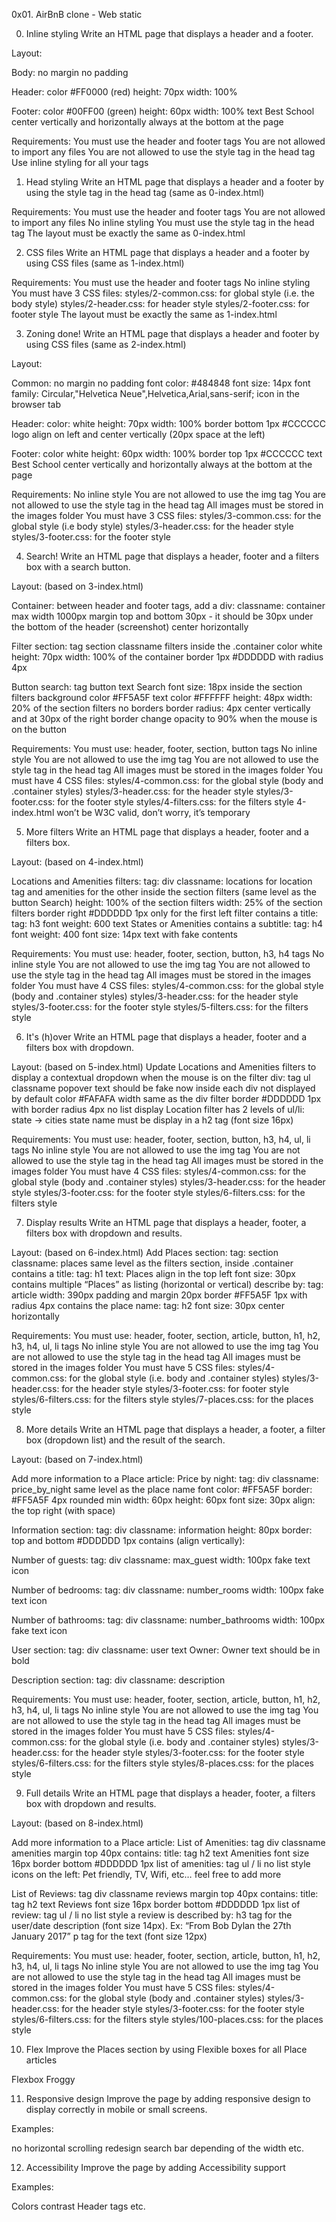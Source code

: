 0x01. AirBnB clone - Web static

0. Inline styling
Write an HTML page that displays a header and a footer.

Layout:

Body:
no margin
no padding

Header:
color #FF0000 (red)
height: 70px
width: 100%

Footer:
color #00FF00 (green)
height: 60px
width: 100%
text Best School center vertically and horizontally
always at the bottom at the page

Requirements:
You must use the header and footer tags
You are not allowed to import any files
You are not allowed to use the style tag in the head tag
Use inline styling for all your tags

1. Head styling
Write an HTML page that displays a header and a footer by using the style tag in the head tag (same as 0-index.html)

Requirements:
You must use the header and footer tags
You are not allowed to import any files
No inline styling
You must use the style tag in the head tag
The layout must be exactly the same as 0-index.html

2. CSS files
Write an HTML page that displays a header and a footer by using CSS files (same as 1-index.html)

Requirements:
You must use the header and footer tags
No inline styling
You must have 3 CSS files:
styles/2-common.css: for global style (i.e. the body style)
styles/2-header.css: for header style
styles/2-footer.css: for footer style
The layout must be exactly the same as 1-index.html

3. Zoning done!
Write an HTML page that displays a header and footer by using CSS files (same as 2-index.html)

Layout:

Common:
no margin
no padding
font color: #484848
font size: 14px
font family: Circular,"Helvetica Neue",Helvetica,Arial,sans-serif;
icon in the browser tab

Header:
color: white
height: 70px
width: 100%
border bottom 1px #CCCCCC
logo align on left and center vertically (20px space at the left)

Footer:
color white
height: 60px
width: 100%
border top 1px #CCCCCC
text Best School center vertically and horizontally
always at the bottom at the page

Requirements:
No inline style
You are not allowed to use the img tag
You are not allowed to use the style tag in the head tag
All images must be stored in the images folder
You must have 3 CSS files:
styles/3-common.css: for the global style (i.e body style)
styles/3-header.css: for the header style
styles/3-footer.css: for the footer style

4. Search!
Write an HTML page that displays a header, footer and a filters box with a search button.

Layout: (based on 3-index.html)

Container:
between header and footer tags, add a div:
classname: container
max width 1000px
margin top and bottom 30px - it should be 30px under the bottom of the header (screenshot)
center horizontally

Filter section:
tag section
classname filters
inside the .container
color white
height: 70px
width: 100% of the container
border 1px #DDDDDD with radius 4px

Button search:
tag button
text Search
font size: 18px
inside the section filters
background color #FF5A5F
text color #FFFFFF
height: 48px
width: 20% of the section filters
no borders
border radius: 4px
center vertically and at 30px of the right border
change opacity to 90% when the mouse is on the button

Requirements:
You must use: header, footer, section, button tags
No inline style
You are not allowed to use the img tag
You are not allowed to use the style tag in the head tag
All images must be stored in the images folder
You must have 4 CSS files:
styles/4-common.css: for the global style (body and .container styles)
styles/3-header.css: for the header style
styles/3-footer.css: for the footer style
styles/4-filters.css: for the filters style
4-index.html won’t be W3C valid, don’t worry, it’s temporary

5. More filters
Write an HTML page that displays a header, footer and a filters box.

Layout: (based on 4-index.html)

Locations and Amenities filters:
tag: div
classname: locations for location tag and amenities for the other
inside the section filters (same level as the button Search)
height: 100% of the section filters
width: 25% of the section filters
border right #DDDDDD 1px only for the first left filter
contains a title:
tag: h3
font weight: 600
text States or Amenities
contains a subtitle:
tag: h4
font weight: 400
font size: 14px
text with fake contents

Requirements:
You must use: header, footer, section, button, h3, h4 tags
No inline style
You are not allowed to use the img tag
You are not allowed to use the style tag in the head tag
All images must be stored in the images folder
You must have 4 CSS files:
styles/4-common.css: for the global style (body and .container styles)
styles/3-header.css: for the header style
styles/3-footer.css: for the footer style
styles/5-filters.css: for the filters style

6. It's (h)over
Write an HTML page that displays a header, footer and a filters box with dropdown.

Layout: (based on 5-index.html)
Update Locations and Amenities filters to display a contextual dropdown when the mouse is on the filter div:
tag ul
classname popover
text should be fake now
inside each div
not displayed by default
color #FAFAFA
width same as the div filter
border #DDDDDD 1px with border radius 4px
no list display
Location filter has 2 levels of ul/li:
state -> cities
state name must be display in a h2 tag (font size 16px)

Requirements:
You must use: header, footer, section, button, h3, h4, ul, li tags
No inline style
You are not allowed to use the img tag
You are not allowed to use the style tag in the head tag
All images must be stored in the images folder
You must have 4 CSS files:
styles/4-common.css: for the global style (body and .container styles)
styles/3-header.css: for the header style
styles/3-footer.css: for the footer style
styles/6-filters.css: for the filters style

7. Display results
Write an HTML page that displays a header, footer, a filters box with dropdown and results.

Layout: (based on 6-index.html)
Add Places section:
tag: section
classname: places
same level as the filters section, inside .container
contains a title:
tag: h1
text: Places
align in the top left
font size: 30px
contains multiple “Places” as listing (horizontal or vertical) describe by:
tag: article
width: 390px
padding and margin 20px
border #FF5A5F 1px with radius 4px
contains the place name:
tag: h2
font size: 30px
center horizontally

Requirements:
You must use: header, footer, section, article, button, h1, h2, h3, h4, ul, li tags
No inline style
You are not allowed to use the img tag
You are not allowed to use the style tag in the head tag
All images must be stored in the images folder
You must have 5 CSS files:
styles/4-common.css: for the global style (i.e. body and .container styles)
styles/3-header.css: for the header style
styles/3-footer.css: for footer style
styles/6-filters.css: for the filters style
styles/7-places.css: for the places style

8. More details
Write an HTML page that displays a header, a footer, a filter box (dropdown list) and the result of the search.

Layout: (based on 7-index.html)

Add more information to a Place article:
Price by night:
tag: div
classname: price_by_night
same level as the place name
font color: #FF5A5F
border: #FF5A5F 4px rounded
min width: 60px
height: 60px
font size: 30px
align: the top right (with space)

Information section:
tag: div
classname: information
height: 80px
border: top and bottom #DDDDDD 1px
contains (align vertically):

Number of guests:
tag: div
classname: max_guest
width: 100px
fake text
icon

Number of bedrooms:
tag: div
classname: number_rooms
width: 100px
fake text
icon

Number of bathrooms:
tag: div
classname: number_bathrooms
width: 100px
fake text
icon

User section:
tag: div
classname: user
text Owner: <fake text>
Owner text should be in bold

Description section:
tag: div
classname: description

Requirements:
You must use: header, footer, section, article, button, h1, h2, h3, h4, ul, li tags
No inline style
You are not allowed to use the img tag
You are not allowed to use the style tag in the head tag
All images must be stored in the images folder
You must have 5 CSS files:
styles/4-common.css: for the global style (i.e. body and .container styles)
styles/3-header.css: for the header style
styles/3-footer.css: for the footer style
styles/6-filters.css: for the filters style
styles/8-places.css: for the places style

9. Full details
Write an HTML page that displays a header, footer, a filters box with dropdown and results.

Layout: (based on 8-index.html)

Add more information to a Place article:
List of Amenities:
tag div
classname amenities
margin top 40px
contains:
title:
tag h2
text Amenities
font size 16px
border bottom #DDDDDD 1px
list of amenities:
tag ul / li
no list style
icons on the left: Pet friendly, TV, Wifi, etc… feel free to add more

List of Reviews:
tag div
classname reviews
margin top 40px
contains:
title:
tag h2
text Reviews
font size 16px
border bottom #DDDDDD 1px
list of review:
tag ul / li
no list style
a review is described by:
h3 tag for the user/date description (font size 14px). Ex: “From Bob Dylan the 27th January 2017”
p tag for the text (font size 12px)

Requirements:
You must use: header, footer, section, article, button, h1, h2, h3, h4, ul, li tags
No inline style
You are not allowed to use the img tag
You are not allowed to use the style tag in the head tag
All images must be stored in the images folder
You must have 5 CSS files:
styles/4-common.css: for the global style (body and .container styles)
styles/3-header.css: for the header style
styles/3-footer.css: for the footer style
styles/6-filters.css: for the filters style
styles/100-places.css: for the places style

10. Flex
Improve the Places section by using Flexible boxes for all Place articles

Flexbox Froggy

11. Responsive design
Improve the page by adding responsive design to display correctly in mobile or small screens.

Examples:

no horizontal scrolling
redesign search bar depending of the width
etc.

12. Accessibility
Improve the page by adding Accessibility support

Examples:

Colors contrast
Header tags
etc.
